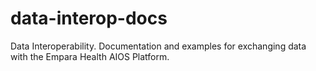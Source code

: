 # data-interop-docs
Data Interoperability. Documentation and examples for exchanging data with the Empara Health AIOS Platform.
